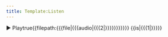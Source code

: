 ```yaml
---
title: Template:Listen
---
```


<span class="listen" data-ignore=true><span data-type="audio" data-children="object">▶ Play<span data-name="inline" data-children="string" class="hidden">true</span><span data-name="filepath" data-children="string" class="hidden">{{filepath:{{{file|{{{audio|{{{2|}}}}}}}}}}}</span><!--<span data-name="text">{{{1|}}}</span>--></span>&nbsp;{{is|{{{1|}}}}}</span>